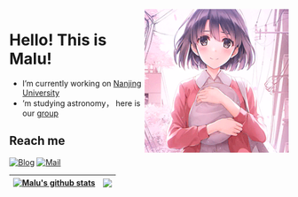 <!--
**shiro1920/shiro1920** is a ✨ _special_ ✨ repository because its `README.md` (this file) appears on your GitHub profile.
-->


<!--你好呀~ 欢迎来到 Malu 的 github-->

<!--  [![Top Langs](https://github-readme-stats.vercel.app/api/top-langs/?username=shiro1920&layout=default)](https://github.com/anuraghazra/github-readme-stats)

  [![Mango's github stats](https://github-readme-stats.vercel.app/api?username=shiro1920)](https://github.com/mango-lzp/github-readme-stats)
-->



<img align="right" width="260" height="260" src="https://github.com/shiro1920/PhotoGallary/blob/main/preview.gif?raw=true">

# Hello!  This is Malu!

- I’m currently working on [Nanjing University](https://astronomy.nju.edu.cn/)
- ’m studying astronomy， here is our [group](https://github.com/njuastro)


## Reach me 
[![Blog](https://img.shields.io/badge/blog-NotionNext-blue)](https://www.malupro.top)
[![Mail](https://img.shields.io/badge/mail-zyzhengnju@gmail.com-red)](mailto:zyzhengnju@gmail.com)


| <a href="https://github.com/anuraghazra/github-readme-stats"><img align="center" src="https://github-readme-stats.vercel.app/api?username=shiro1920&show_icons=true&include_all_commits=true&theme=buefy&hide_border=true" alt="Malu's github stats" /></a> | <a href="https://github.com/anuraghazra/github-readme-stats"><img align="center" src="https://github-readme-stats.vercel.app/api/top-langs/?username=shiro1920&layout=compact&theme=buefy&hide_border=true" /></a> |
| ------------- | ------------- |





